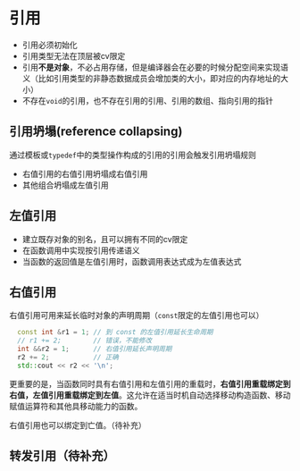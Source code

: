 # 引用

- 引用必须初始化
- 引用类型无法在顶层被cv限定
- 引用**不是对象**，不必占用存储，但是编译器会在必要的时候分配空间来实现语义（比如引用类型的非静态数据成员会增加类的大小，即对应的内存地址的大小）
- 不存在`void`的引用，也不存在引用的引用、引用的数组、指向引用的指针

## 引用坍塌(reference collapsing)

通过模板或`typedef`中的类型操作构成的引用的引用会触发引用坍塌规则

- 右值引用的右值引用坍塌成右值引用
- 其他组合坍塌成左值引用

## 左值引用

- 建立既存对象的别名，且可以拥有不同的cv限定
- 在函数调用中实现按引用传递语义
- 当函数的返回值是左值引用时，函数调用表达式成为左值表达式

## 右值引用

右值引用可用来延长临时对象的声明周期（`const`限定的左值引用也可以）

```cpp
  const int &r1 = 1; // 到 const 的左值引用延长生命周期
  // r1 += 2;        // 错误，不能修改
  int &&r2 = 1;      // 右值引用延长声明周期
  r2 += 2;           // 正确
  std::cout << r2 << '\n';
```

更重要的是，当函数同时具有右值引用和左值引用的重载时，**右值引用重载绑定到右值，左值引用重载绑定到左值**。这允许在适当时机自动选择移动构造函数、移动赋值运算符和其他具移动能力的函数。

右值引用也可以绑定到亡值。（待补充）

## 转发引用（待补充）

